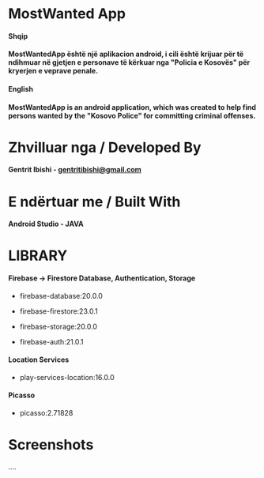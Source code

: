 # MostWanted App

#### Shqip

#### MostWantedApp është një aplikacion android, i cili është krijuar për të ndihmuar në gjetjen e personave të kërkuar nga "Policia e Kosovës" për kryerjen e veprave penale.

#### English

#### MostWantedApp is an android application, which was created to help find persons wanted by the "Kosovo Police" for committing criminal offenses.

# Zhvilluar nga / Developed By

#### Gentrit Ibishi - gentritibishi@gmail.com

# E ndërtuar me / Built With

#### Android Studio - JAVA

# LIBRARY

#### Firebase -> Firestore Database, Authentication, Storage

* firebase-database:20.0.0

* firebase-firestore:23.0.1

* firebase-storage:20.0.0

* firebase-auth:21.0.1

#### Location Services

* play-services-location:16.0.0

#### Picasso

* picasso:2.71828

# Screenshots

....
